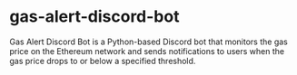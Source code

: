 # gas-alert-discord-bot
Gas Alert Discord Bot is a Python-based Discord bot that monitors the gas price on the Ethereum network and sends notifications to users when the gas price drops to or below a specified threshold.
